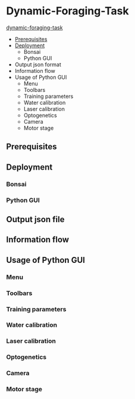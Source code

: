 # Dynamic-Foraging-Task
[dynamic-foraging-task](#Dynamic-Foraging-Task)
- [Prerequisites](#Prerequisites)
- [Deployment](#Deployment)
  - Bonsai
  - Python GUI
- Output json format
- Information flow
- Usage of Python GUI
  - Menu
  - Toolbars
  - Training parameters
  - Water calibration
  - Laser calibration
  - Optogenetics
  - Camera
  - Motor stage

## Prerequisites

## Deployment

### Bonsai
### Python GUI

## Output json file

## Information flow

## Usage of Python GUI

### Menu
### Toolbars
### Training parameters
### Water calibration
### Laser calibration
### Optogenetics
### Camera
### Motor stage
